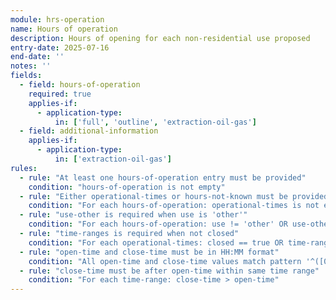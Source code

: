 ```yaml
---
module: hrs-operation
name: Hours of operation
description: Hours of opening for each non-residential use proposed
entry-date: 2025-07-16
end-date: ''
notes: ''
fields:
  - field: hours-of-operation
    required: true
    applies-if:
      - application-type:
          in: ['full', 'outline', 'extraction-oil-gas']
  - field: additional-information
    applies-if:
      - application-type:
          in: ['extraction-oil-gas']
rules:
  - rule: "At least one hours-of-operation entry must be provided"
    condition: "hours-of-operation is not empty"
  - rule: "Either operational-times or hours-not-known must be provided within each hours-of-operation entry"
    condition: "For each hours-of-operation: operational-times is not empty OR hours-not-known == true"
  - rule: "use-other is required when use is 'other'"
    condition: "For each hours-of-operation: use != 'other' OR use-other is not empty"
  - rule: "time-ranges is required when not closed"
    condition: "For each operational-times: closed == true OR time-ranges is not empty"
  - rule: "open-time and close-time must be in HH:MM format"
    condition: "All open-time and close-time values match pattern '^([01]?[0-9]|2[0-3]):[0-5][0-9]$'"
  - rule: "close-time must be after open-time within same time range"
    condition: "For each time-range: close-time > open-time"
---
```

